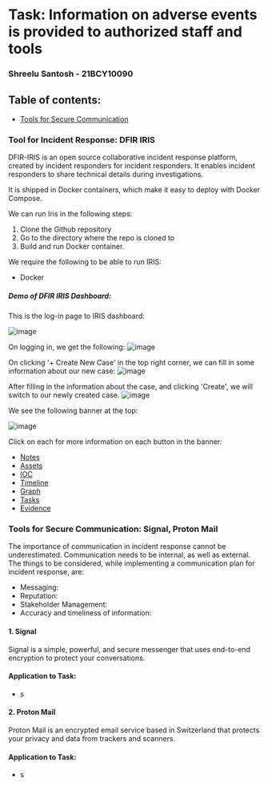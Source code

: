 <h1>Task: Information on adverse events is provided to authorized staff and tools</h1>

<h3>Shreelu Santosh - 21BCY10090</h3>

<h2>Table of contents:</h2>

<ul>
  <li><a href="#securecomm">Tools for Secure Communication</a></li>
</ul>

<h3>Tool for Incident Response: DFIR IRIS</h3>

<p>DFIR-IRIS is an open source collaborative incident response platform, created by incident responders for incident responders. It enables incident responders to share technical details during investigations.</p>

<p>It is shipped in Docker containers, which make it easy to deploy with Docker Compose.</p>

<p>We can run Iris in the following steps:</p>

<ol>
  <li>Clone the Github repository</li>
  <li>Go to the directory where the repo is cloned to</li>
  <li>Build and run Docker container.</li>
</ol>

<p>We require the following to be able to run IRIS:</p>

<ul>
  <li>Docker</li>
</ul>

<h5>Demo of DFIR IRIS Dashboard:</h5>
This is the log-in page to IRIS dashboard:

![image](https://github.com/hiyasharma/Team-Detect-vulnerabilities/assets/94289402/d5ece1ac-c96e-44de-baf0-f15695a1f6b9)

On logging in, we get the following:
![image](https://github.com/hiyasharma/Team-Detect-vulnerabilities/assets/94289402/807aab05-ab45-43ab-b8e1-e8e209798cd5)

On clicking '+ Create New Case' in the top right corner, we can fill in some information about our new case:
![image](https://github.com/hiyasharma/Team-Detect-vulnerabilities/assets/94289402/70b67b11-e761-4cb2-a4c7-c1e2d7ca9e75)

After filling in the information about the case, and clicking 'Create', we will switch to our newly created case.
![image](https://github.com/hiyasharma/Team-Detect-vulnerabilities/assets/94289402/c7eed9c8-8701-4a89-9d2d-fb093d46a9fe)

We see the following banner at the top:

![image](https://github.com/hiyasharma/Team-Detect-vulnerabilities/assets/94289402/599668c6-ee7c-4be8-80e0-8ec87b1fdfea)

Click on each for more information on each button in the banner:
<ul>
  <li><a href="https://github.com/hiyasharma/Team-Detect-vulnerabilities/blob/main/Shreelu_task_Information%20on%20adverse%20events%20is%20provided%20to%20authorized%20staff%20and%20tools/Banner-Notes.md">Notes</a></li>
  <li><a href="https://github.com/hiyasharma/Team-Detect-vulnerabilities/blob/main/Shreelu_task_Information%20on%20adverse%20events%20is%20provided%20to%20authorized%20staff%20and%20tools/Banner-Assets.md">Assets</a></li>
  <li><a href="https://github.com/hiyasharma/Team-Detect-vulnerabilities/blob/main/Shreelu_task_Information%20on%20adverse%20events%20is%20provided%20to%20authorized%20staff%20and%20tools/Banner-IOC.md">IOC</a></li>
  <li><a href="https://github.com/hiyasharma/Team-Detect-vulnerabilities/blob/main/Shreelu_task_Information%20on%20adverse%20events%20is%20provided%20to%20authorized%20staff%20and%20tools/Banner-Timeline.md">Timeline</a></li>
  <li><a href="https://github.com/hiyasharma/Team-Detect-vulnerabilities/blob/main/Shreelu_task_Information%20on%20adverse%20events%20is%20provided%20to%20authorized%20staff%20and%20tools/Banner-Graph.md">Graph</a></li>
  <li><a href="https://github.com/hiyasharma/Team-Detect-vulnerabilities/blob/main/Shreelu_task_Information%20on%20adverse%20events%20is%20provided%20to%20authorized%20staff%20and%20tools/Banner-Tasks.md">Tasks</a></li>
  <li><a href="https://github.com/hiyasharma/Team-Detect-vulnerabilities/blob/main/Shreelu_task_Information%20on%20adverse%20events%20is%20provided%20to%20authorized%20staff%20and%20tools/Banner-Evidence.md">Evidence</a></li>
</ul>

<h3 id="securecomm">Tools for Secure Communication: Signal, Proton Mail</h3>

The importance of communication in incident response cannot be underestimated. Communication needs to be internal, as well as external. The things to be considered, while implementing a communication plan for incident response, are:
<ul>
  <li>Messaging: </li>
  <li>Reputation: </li>
  <li>Stakeholder Management: </li>
  <li>Accuracy and timeliness of information: </li>
</ul>

<h4>1. Signal</h4>

<p>Signal is a simple, powerful, and secure messenger that uses end-to-end encryption to protect your conversations.</p>

<h4>Application to Task:</h4>
<ul>
  <li>s</li>
</ul>

<h4>2. Proton Mail</h4>

<p>Proton Mail is an encrypted email service based in Switzerland that protects your privacy and data from trackers and scanners.</p>

<h4>Application to Task:</h4>
<ul>
  <li>s</li>
</ul>
